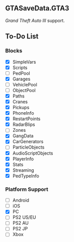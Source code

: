 ## GTASaveData.GTA3
*Grand Theft Auto III* support.

## To-Do List
### Blocks
- [x] SimpleVars
- [x] Scripts
- [ ] PedPool
- [x] Garages
- [ ] VehiclePool
- [ ] ObjectPool
- [x] Paths
- [x] Cranes
- [x] Pickups
- [x] PhoneInfo
- [x] RestartPoints
- [x] RadarBlips
- [ ] Zones
- [x] GangData
- [x] CarGenerators
- [ ] ParticleObjects
- [x] AudioScriptObjects
- [x] PlayerInfo
- [x] Stats
- [x] Streaming
- [x] PedTypeInfo

### Platform Support
- [ ] Android
- [ ] iOS
- [x] PC
- [ ] PS2 US/EU
- [ ] PS2 AU
- [ ] PS2 JP
- [ ] Xbox
